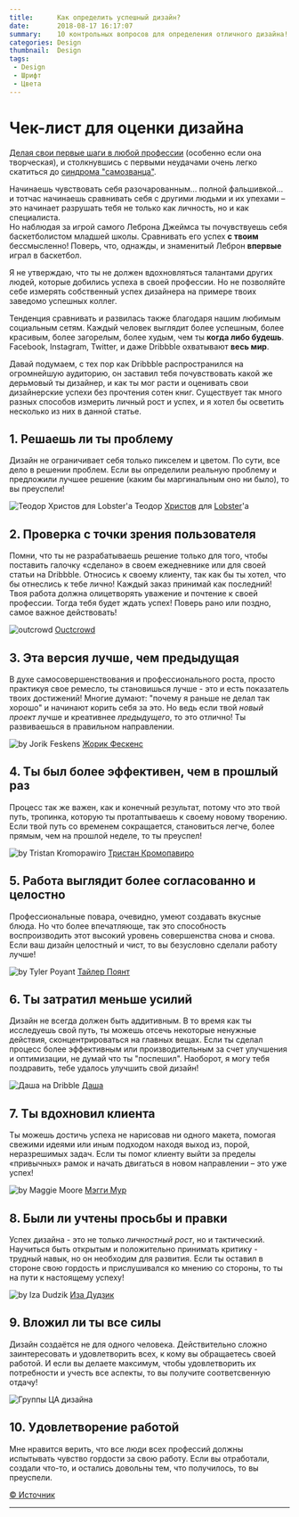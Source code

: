 ```yaml
---
title:      Как определить успешный дизайн?
date:       2018-08-17 16:17:07
summary:    10 контрольных вопросов для определения отличного дизайна!
categories: Design
thumbnail:  Design
tags:
 - Design
 - Шрифт
 - Цвета
---
```


# Чек-лист для оценки дизайна

[Делая свои первые шаги в любой профессии][1] (особенно если она творческая), и столкнувшись с первыми неудачами очень легко скатиться до [синдрома "самозванца"][2].

Начинаешь чувствовать себя разочарованным… полной фальшивкой… и тотчас начинаешь сравнивать себя с другими людьми и их упехами – это начинает разрушать тебя не только как личность, но и как специалиста.  
Но наблюдая за игрой самого Леброна Джеймса ты почувствуешь себя баскетболистом младшей школы. Сравнивать его успех __с твоим__ бессмысленно! Поверь, что, однажды, и знаменитый Леброн __впервые__ играл в баскетбол.

Я не утверждаю, что ты не должен вдохновляться талантами других людей, которые добились успеха в своей профессии. Но не позволяйте себе измерять собственный успех дизайнера на примере твоих заведомо успешных коллег. 

Тенденция сравнивать и развилась также благодаря нашим любимым  социальным сетям. Каждый человек выглядит более успешным, более красивым, более загорелым, более худым, чем ты **когда либо будешь**. Facebook, Instagram, Twitter, и даже Dribbble охватывают __весь мир__.  

Давай подумаем, с тех пор как Dribbblе распространился на огромнейшую аудиторию, он заставил тебя почувствовать какой же дерьмовый ты дизайнер, и как ты мог расти и оценивать свои дизайнерские успехи без прочтения сотен книг.
Существует так много разных способов измерить личный рост и успех, и я хотел бы осветить несколько из них в данной статье.

## 1. Решаешь ли ты проблему

Дизайн не ограничивает себя только пикселем и цветом. По сути, все дело в решении проблем. Если вы определили реальную проблему и предложили лучшее решение (каким бы маргинальным оно ни было), то вы преуспели!

![Теодор Христов для Lobster'а][3]
Теодор [Христов][4] для [Lobster][5]'а

## 2. Проверка с точки зрения пользователя

Помни, что ты не разрабатываешь решение только для того, чтобы поставить галочку «сделано» в своем ежедневнике или для своей статьи на Dribbble. Относись к своему клиенту, так как бы ты хотел, что бы отнеслись к тебе лично! Каждый заказ принимай как последний! Твоя работа должна олицетворять уважение и почтение к своей профессии. Тогда тебя будет ждать успех! Поверь рано или поздно, самое важное действовать!

![outcrowd][6]
[Ouctcrowd][7]

## 3. Эта версия лучше, чем предыдущая

В духе самосовершенствования и профессионального роста, просто практикуя свое ремесло, ты становишься лучше - это и есть показатель твоих достижений! Многие думают: "почему я раньше не делал так хорошо" и начинают корить себя за это. Но ведь если твой _новый проект_ лучше и креативнее _предыдущего_, то это отлично! Ты развиваешься в правильном направлении.

![by Jorik Feskens][8]
[Жорик Фескенс][9]

## 4. Ты был более эффективен, чем в прошлый раз

Процесс так же важен, как и конечный результат, потому что это твой путь, тропинка, которую ты протаптываешь к своему новому творению. Если твой путь со временем сокращается, становиться легче, более прямым, чем на прошлой неделе, то ты преуспел!

![by Tristan Kromopawiro][10]
[Тристан Кромопавиро][11]

## 5. Работа выглядит более согласованно и целостно

Профессиональные повара, очевидно, умеют создавать вкусные блюда. Но что более впечатляюще, так это способность воспроизводить этот высокий уровень совершенства снова и снова. Если ваш дизайн целостный и чист, то вы безусловно сделали работу лучше!

![by Tyler Poyant][12]
[Тайлер Поянт][13]

## 6. Ты затратил меньше усилий

Дизайн не всегда должен быть аддитивным. В то время как ты исследуешь свой путь, ты можешь отсечь некоторые ненужные действия, сконцентрироваться на главных вещах. Если ты сделал процесс более эффективным или производительным за счет улучшения и оптимизации, не думай что ты "поспешил". Наоборот, я могу тебя поздравить, тебе удалось улучшить свой дизайн!

![Даша на Dribble][16]
[Даша][17]

## 7. Ты вдохновил клиента

Ты можешь достичь успеха не нарисовав ни одного макета, помогая свежими идеями или иным подходом находя выход из, порой, неразрешимых задач. Если ты помог клиенту выйти за пределы «привычных» рамок и начать двигаться в новом направлении – это уже успех!

![by Maggie Moore][14]
[Мэгги Мур][15]

## 8. Были ли учтены просьбы и правки

Успех дизайна - это не только *личностный рост*, но и тактический. Научиться быть открытым и положительно принимать критику - трудный навык, но он необходим для развития. Если ты оставил в стороне свою гордость и прислушивался ко мнению со стороны, то ты на пути к настоящему успеху!

![by Iza Dudzik][18]
[Иза Дудзик][19]

## 9. Вложил ли ты все силы

Дизайн создаётся не для одного человека. Действительно сложно заинтересовать и удовлетворить всех, к кому вы обращаетесь своей работой. И если вы делаете максимум, чтобы удовлетворить их потребности и учесть все аспекты, то вы получите соответсвенную отдачу!

![Группы ЦА дизайна][20]

## 10. Удовлетворение работой

Мне нравится верить, что все люди всех профессий должны испытывать чувство гордости за свою работу. Если вы отработали, создали что-то, и остались довольны тем, что получилось, то вы преуспели.

[© Источник][21]

_____

[1]: https://medium.com/ux-power-tools/how-to-succeed-at-your-new-design-job-8d6ac44bcffd
[2]: https://ru.wikipedia.org/wiki/%D0%A1%D0%B8%D0%BD%D0%B4%D1%80%D0%BE%D0%BC_%D1%81%D0%B0%D0%BC%D0%BE%D0%B7%D0%B2%D0%B0%D0%BD%D1%86%D0%B0
[3]: https://cdn-images-1.medium.com/max/1000/1*trBHemjWjBVbBClbo_1LtA.gif
[4]: https://dribbble.com/Teodor
[5]: https://dribbble.com/lobsterstudio
[6]: https://cdn-images-1.medium.com/max/1000/0*3qwPhHU1-Okxq_ve.png
[7]: https://dribbble.com/outcrowd
[8]: https://cdn-images-1.medium.com/max/1000/1*mhvnt_vCWxfmnfZKyioSMg.png
[9]: https://dribbble.com/Animotioners
[10]: https://cdn-images-1.medium.com/max/1000/0*WS42EDfZrS0WrS2t.png
[11]: https://dribbble.com/Triskro_Studio
[12]: https://cdn-images-1.medium.com/max/1000/1*MlOzaHRyI1Hxd8JnkusPzA.png
[13]: https://dribbble.com/tylerpoyant
[14]: https://cdn-images-1.medium.com/max/1000/1*xdwZRE1gCA1AnXmNzLG8Yg.png
[15]: https://dribbble.com/maggiemoore
[16]: https://cdn-images-1.medium.com/max/1000/1*2YJ9nzBWo6vFWhAjcLL5Ww.png
[17]: https://dribbble.com/Volnichenko
[18]: https://cdn-images-1.medium.com/max/1000/1*ZiXkqWpe9RK6Ll0dRnNLZg.png
[19]: https://dribbble.com/Dewizka
[20]: https://i.imgur.com/QMeLa6I.png
[21]: https://medium.com/ux-power-tools/10-ways-to-measure-your-success-in-design-7b3bc1762803